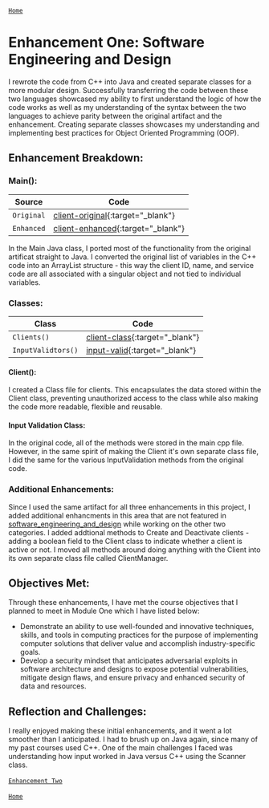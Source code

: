 [`Home`](index.md)
# Enhancement One: Software Engineering and Design

I rewrote the code from C++ into Java and created separate classes for a more modular design. Successfully transferring the code between these two languages showcased my ability to first understand the logic of how the code works as well as my understanding of the syntax between the two languages to achieve parity between the original artifact and the enhancement. Creating separate classes showcases my understanding and implementing best practices for Object Oriented Programming (OOP).

## Enhancement Breakdown:

### Main():

| Source                                | Code                                                                                                                   |
| ------------------------------------- | ---------------------------------------------------------------------------------------------------------------------- |
| `Original`                            | [client-original](/software_engineering_and_design/Project2_C++_CS410.cpp){:target="_blank"}                           |
| `Enhanced`                            | [client-enhanced](/software_engineering_and_design/capstone/src/main/java/com/capstone/Main.java){:target="_blank"}    |

In the Main Java class, I ported most of the functionality from the original artificat straight to Java. I converted the original list of variables in the C++ code into an ArrayList structure - this way the client ID, name, and service code are all associated with a singular object and not tied to individual variables. 

### Classes:

| Class                        | Code                                                                                                                         |
| ---------------------------- | ---------------------------------------------------------------------------------------------------------------------------- |
| `Clients()`                  | [client-class](/software_engineering_and_design/capstone/src/main/java/com/capstone/Clients.java){:target="_blank"}          |
|`InputValidtors()`            | [input-valid](/software_engineering_and_design/capstone/src/main/java/com/capstone/InputValidators.java){:target="_blank"}   |

#### Client():
I created a Class file for clients. This encapsulates the data stored within the Client class, preventing unauthorized access to the class 
while also making the code more readable, flexible and reusable. 

#### Input Validation Class:

In the original code, all of the methods were stored in the main cpp file. However, in the same spirit of making the Client it's own separate class file, I did the same for the various InputValidation methods from the original code. 

### Additional Enhancements:

Since I used the same artifact for all three enhancements in this project, I added additional enhancments in this area that are not featured in [software_engineering_and_design](/software_engineering_and_design/capstone/src/main/java/com/capstone/Main.java) while working on the other two categories. I added addtional methods to Create and Deactivate clients - adding a boolean field to the Client class to indicate whether a client is active or not. I moved all methods around doing anything with the Client into its own separate class file called ClientManager. 

## Objectives Met:

Through these enhancements, I have met the course objectives that I planned to meet in Module One which I have listed below:  

  
- Demonstrate an ability to use well-founded and innovative techniques, skills, and tools in computing practices for the purpose of implementing computer solutions that deliver value and accomplish industry-specific goals.
- Develop a security mindset that anticipates adversarial exploits in software architecture and designs to expose potential vulnerabilities, mitigate design flaws, and ensure privacy and enhanced security of data and resources.

## Reflection and Challenges:

I really enjoyed making these initial enhancements, and it went a lot smoother than I anticipated. I had to brush up on Java again, since many of my past courses used C++. One of the main challenges I faced was understanding how input worked in Java versus C++ using the Scanner class.\
\
[`Enhancement Two`](enhancement_two.md)\
\
[`Home`](index.md)

